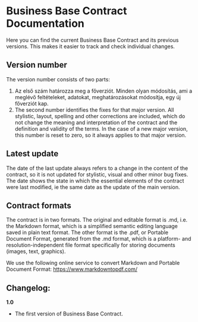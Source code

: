 # Business Base Contract Documentation

Here you can find the current Business Base Contract and its previous versions. This makes it easier to track and check individual changes.

## Version number

The version number consists of two parts:

1. Az első szám határozza meg a főverziót. Minden olyan módosítás, ami a meglévő feltételeket, adatokat, meghatározásokat módosítja, egy új főverziót kap.
2. The second number identifies the fixes for that major version. All stylistic, layout, spelling and other corrections are included, which do not change the meaning and interpretation of the contract and the definition and validity of the terms. In the case of a new major version, this number is reset to zero, so it always applies to that major version.

## Latest update

The date of the last update always refers to a change in the content of the contract, so it is not updated for stylistic, visual and other minor bug fixes. The date shows the state in which the essential elements of the contract were last modified, ie the same date as the update of the main version.

## Contract formats

The contract is in two formats. The original and editable format is .md, i.e. the Markdown format, which is a simplified semantic editing language saved in plain text format. The other format is the .pdf, or Portable Document Format, generated from the .md format, which is a platform- and resolution-independent file format specifically for storing documents (images, text, graphics).

We use the following online service to convert Markdown and Portable Document Format:
https://www.markdowntopdf.com/

## Changelog:

**1.0**

- The first version of Business Base Contract.
